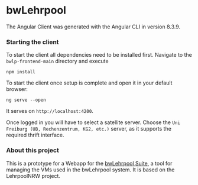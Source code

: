 # bwLehrpool

The Angular Client was generated with the Angular CLI in version 8.3.9.

### Starting the client
To start the client all dependencies need to be installed first. Navigate to the `bwlp-frontend-main` directory and execute
```commandline
npm install
```

To start the client once setup is complete and open it in your default browser:
```commandline
ng serve --open
```
It serves on `http://localhost:4200`.

Once logged in you will have to select a satellite server. Choose the `Uni Freiburg (UB, Rechenzentrum, KG2, etc.)` server, as it supports the required thrift interface.

### About this project
This is a prototype for a Webapp for the [bwLehrpool Suite](https://www.bwlehrpool.de/wiki/doku.php/client/bwlehrpool-suite), a tool for managing the VMs used in the bwLehrpool system. It is based on the LehrpoolNRW project.